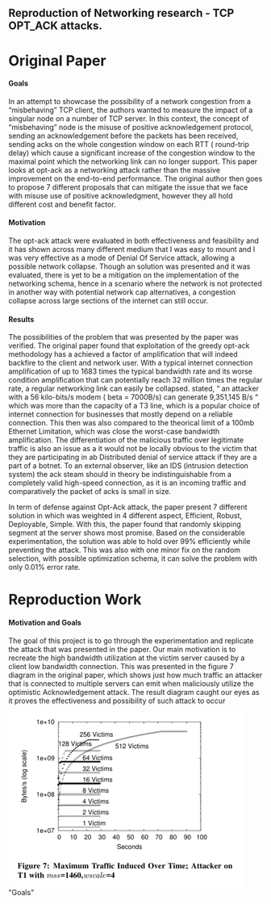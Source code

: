 Reproduction of Networking research - TCP OPT_ACK attacks. 
---------

# Original Paper 

#### Goals 

In an attempt to showcase the possibility of a network congestion from a “misbehaving” TCP client, the authors wanted to measure the impact of a singular node on a number of TCP server. In this context, the concept of “misbehaving” node is the misuse of positive acknowledgement protocol, sending an acknowledgement before the packets has been received, sending acks on the whole congestion window on each RTT ( round-trip delay) which cause a significant increase of the congestion window to the maximal point which the networking link can no longer support. This paper looks at opt-ack as a networking attack rather than the massive improvement on the end-to-end performance. The original author then goes to propose 7 different proposals that can mitigate the issue that we face with misuse use of positive acknowledgment, however they all hold different cost and benefit factor.  

#### Motivation

The opt-ack attack were evaluated in both effectiveness and feasibility and it has shown across many different medium that I was easy to mount and I was very effective as a mode of Denial Of Service attack, allowing a possible network collapse. Though an solution was presented and it was evaluated, there is yet to be a mitigation on the implementation of the networking schema, hence in a scenario where the network is not protected in another way with potential network cap alternatives, a congestion collapse across large sections of the internet can still occur. 

#### Results 

The possibilities of the problem that was presented by the paper was verified. The original paper found that exploitation of the greedy opt-ack methodology has a achieved a factor of amplification that will indeed backfire to the client and network user. With a typical internet connection amplification of up to 1683 times the typical bandwidth rate and its worse condition amplification that can potentially reach 32 million times the regular rate, a regular networking link can easily be collapsed. stated, “ an attacker with a 56 kilo-bits/s modem ( beta = 7000B/s) can generate 9,351,145 B/s “ which was more than the capacity of a T3 line, which is a popular choice of internet connection for businesses that mostly depend on a reliable connection. This then was also compared to the theorical limit of a 100mb Ethernet Limitation, which was close the worst-case bandwidth amplification. The differentiation of the malicious traffic over legitimate traffic is also an issue as a it would not be locally obvious to the victim that they are participating in ab Distributed denial of service attack if they are a part of a botnet. To an external observer, like an IDS (intrusion detection system) the ack steam should in theory be indistinguishable from a completely valid high-speed connection, as it is an incoming traffic and comparatively the packet of acks is small in size. 

In term of defense against Opt-Ack attack, the paper present 7 different solution in which was weighted in 4 different aspect, Efficient, Robust, Deployable, Simple. With this, the paper found that randomly skipping segment at the server shows most promise. Based on the considerable experimentation, the solution was able to hold over 99% efficiently while preventing the attack. This was also with one minor fix on the random selection, with possible optimization schema, it can solve the problem with only 0.01% error rate.  

# Reproduction Work 

#### Motivation and Goals 

The goal of this project is to go through the experimentation and replicate the attack that was presented in the paper. Our main motivation is to recreate the high bandwidth utilization at the victim server caused by a client low bandwidth connection. This was presented in the figure 7 diagram in the original paper, which shows just how much traffic an attacker that is connected to multiple servers can emit when maliciously utilize the optimistic Acknowledgement attack. The result diagram caught our eyes as it proves the effectiveness and possibility of such attack to occur

![alt text](https://github.com/xvxd4sh/CS488S21PROJS/raw/main/project3/project_goals.png)"Goals"